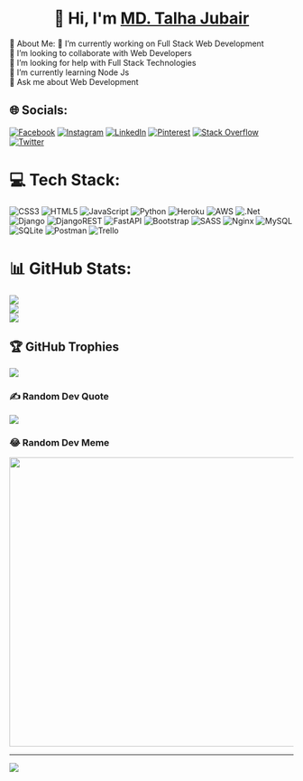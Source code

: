 <h1 align="center">👋 Hi, I'm <a href="https://www.linkedin.com/in/talhajubair100/" target="_blank"> MD. Talha Jubair </a></h1>
💫 About Me:
🔭 I’m currently working on Full Stack Web Development<br>👯 I’m looking to collaborate with Web Developers<br>🤝 I’m looking for help with Full Stack Technologies<br>🌱 I’m currently learning Node Js<br>💬 Ask me about Web Development<br>


## 🌐 Socials:
[![Facebook](https://img.shields.io/badge/Facebook-%231877F2.svg?logo=Facebook&logoColor=white)](https://facebook.com/talha.jubair.100/) [![Instagram](https://img.shields.io/badge/Instagram-%23E4405F.svg?logo=Instagram&logoColor=white)](https://instagram.com/talha_jubair100/?hl=en) [![LinkedIn](https://img.shields.io/badge/LinkedIn-%230077B5.svg?logo=linkedin&logoColor=white)](https://linkedin.com/in/talhajubair100/) [![Pinterest](https://img.shields.io/badge/Pinterest-%23E60023.svg?logo=Pinterest&logoColor=white)](https://pinterest.com/talhajubair100/_saved/) [![Stack Overflow](https://img.shields.io/badge/-Stackoverflow-FE7A16?logo=stack-overflow&logoColor=white)](https://stackoverflow.com/users/13151272/talhajubair-100) [![Twitter](https://img.shields.io/badge/Twitter-%231DA1F2.svg?logo=Twitter&logoColor=white)](https://twitter.com/Talhajubair100) 

# 💻 Tech Stack:
![CSS3](https://img.shields.io/badge/css3-%231572B6.svg?style=for-the-badge&logo=css3&logoColor=white) ![HTML5](https://img.shields.io/badge/html5-%23E34F26.svg?style=for-the-badge&logo=html5&logoColor=white) ![JavaScript](https://img.shields.io/badge/javascript-%23323330.svg?style=for-the-badge&logo=javascript&logoColor=%23F7DF1E) ![Python](https://img.shields.io/badge/python-3670A0?style=for-the-badge&logo=python&logoColor=ffdd54) ![Heroku](https://img.shields.io/badge/heroku-%23430098.svg?style=for-the-badge&logo=heroku&logoColor=white) ![AWS](https://img.shields.io/badge/AWS-%23FF9900.svg?style=for-the-badge&logo=amazon-aws&logoColor=white) ![.Net](https://img.shields.io/badge/.NET-5C2D91?style=for-the-badge&logo=.net&logoColor=white) ![Django](https://img.shields.io/badge/django-%23092E20.svg?style=for-the-badge&logo=django&logoColor=white) ![DjangoREST](https://img.shields.io/badge/DJANGO-REST-ff1709?style=for-the-badge&logo=django&logoColor=white&color=ff1709&labelColor=gray) ![FastAPI](https://img.shields.io/badge/FastAPI-005571?style=for-the-badge&logo=fastapi) ![Bootstrap](https://img.shields.io/badge/bootstrap-%23563D7C.svg?style=for-the-badge&logo=bootstrap&logoColor=white) ![SASS](https://img.shields.io/badge/SASS-hotpink.svg?style=for-the-badge&logo=SASS&logoColor=white) ![Nginx](https://img.shields.io/badge/nginx-%23009639.svg?style=for-the-badge&logo=nginx&logoColor=white) ![MySQL](https://img.shields.io/badge/mysql-%2300f.svg?style=for-the-badge&logo=mysql&logoColor=white) ![SQLite](https://img.shields.io/badge/sqlite-%2307405e.svg?style=for-the-badge&logo=sqlite&logoColor=white) ![Postman](https://img.shields.io/badge/Postman-FF6C37?style=for-the-badge&logo=postman&logoColor=white) ![Trello](https://img.shields.io/badge/Trello-%23026AA7.svg?style=for-the-badge&logo=Trello&logoColor=white)
# 📊 GitHub Stats:
![](https://github-readme-stats.vercel.app/api?username=talhajubair100&theme=react&hide_border=false&include_all_commits=true&count_private=true)<br/>
![](https://github-readme-streak-stats.herokuapp.com/?user=talhajubair100&theme=react&hide_border=false)<br/>
![](https://github-readme-stats.vercel.app/api/top-langs/?username=talhajubair100&theme=react&hide_border=false&include_all_commits=true&count_private=true&layout=compact)

## 🏆 GitHub Trophies
![](https://github-profile-trophy.vercel.app/?username=talhajubair100&theme=radical&no-frame=false&no-bg=false&margin-w=4)

### ✍️ Random Dev Quote
![](https://quotes-github-readme.vercel.app/api?type=horizontal&theme=radical)

### 😂 Random Dev Meme
<img src="https://random-memer.herokuapp.com/" width="512px"/>

---
[![](https://visitcount.itsvg.in/api?id=talhajubair100&icon=7&color=2)](https://visitcount.itsvg.in)
